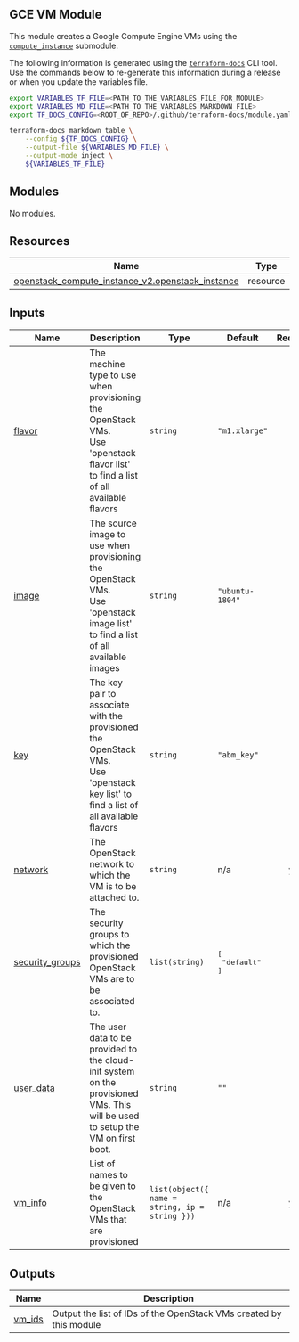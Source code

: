 ## GCE VM Module

This module creates a Google Compute Engine VMs using the [`compute_instance`](https://registry.terraform.io/modules/terraform-google-modules/vm/google/latest/submodules/compute_instance) submodule.

The following information is generated using the
[`terraform-docs`](https://github.com/terraform-docs/terraform-docs)
CLI tool. Use the commands below to re-generate this information during a
release or when you update the variables file.

```sh
export VARIABLES_TF_FILE=<PATH_TO_THE_VARIABLES_FILE_FOR_MODULE>
export VARIABLES_MD_FILE=<PATH_TO_THE_VARIABLES_MARKDOWN_FILE>
export TF_DOCS_CONFIG=<ROOT_OF_REPO>/.github/terraform-docs/module.yaml

terraform-docs markdown table \
    --config ${TF_DOCS_CONFIG} \
    --output-file ${VARIABLES_MD_FILE} \
    --output-mode inject \
    ${VARIABLES_TF_FILE}
```

<!-- BEGIN_TF_DOCS -->
## Modules

No modules.

## Resources

| Name | Type |
|------|------|
| [openstack_compute_instance_v2.openstack_instance](https://registry.terraform.io/providers/terraform-provider-openstack/openstack/1.47.0/docs/resources/compute_instance_v2) | resource |

## Inputs

| Name | Description | Type | Default | Required |
|------|-------------|------|---------|:--------:|
| <a name="input_flavor"></a> [flavor](#input\_flavor) | The machine type to use when provisioning the OpenStack VMs.<br>    Use 'openstack flavor list' to find a list of all available flavors | `string` | `"m1.xlarge"` | no |
| <a name="input_image"></a> [image](#input\_image) | The source image to use when provisioning the OpenStack VMs.<br>    Use 'openstack image list' to find a list of all available images | `string` | `"ubuntu-1804"` | no |
| <a name="input_key"></a> [key](#input\_key) | The key pair to associate with the provisioned the OpenStack VMs.<br>    Use 'openstack key list' to find a list of all available flavors | `string` | `"abm_key"` | no |
| <a name="input_network"></a> [network](#input\_network) | The OpenStack network to which the VM is to be attached to. | `string` | n/a | yes |
| <a name="input_security_groups"></a> [security\_groups](#input\_security\_groups) | The security groups to which the provisioned OpenStack VMs are to be<br>    associated to. | `list(string)` | <pre>[<br>  "default"<br>]</pre> | no |
| <a name="input_user_data"></a> [user\_data](#input\_user\_data) | The user data to be provided to the cloud-init system on the provisioned<br>    VMs. This will be used to setup the VM on first boot. | `string` | `""` | no |
| <a name="input_vm_info"></a> [vm\_info](#input\_vm\_info) | List of names to be given to the OpenStack VMs that are provisioned | `list(object({ name = string, ip = string }))` | n/a | yes |

## Outputs

| Name | Description |
|------|-------------|
| <a name="output_vm_ids"></a> [vm\_ids](#output\_vm\_ids) | Output the list of IDs of the OpenStack VMs created by this module |
<!-- END_TF_DOCS -->
